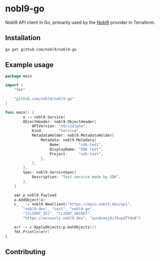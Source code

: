 # nobl9-go
Nobl9 API client in Go, primarily used by the [Nobl9](https://github.com/nobl9/terraform-provider-nobl9) provider in Terraform.


## Installation
```bash
go get github.com/nobl9/nobl9-go
```

## Example usage
```go
package main

import (
    "fmt"

    "github.com/nobl9/nobl9-go"
)

func main() {
        o := nobl9.Service{
        ObjectHeader: nobl9.ObjectHeader{
            APIVersion: "n9/v1alpha",
            Kind:       "Service",
            MetadataHolder: nobl9.MetadataHolder{
                Metadata: nobl9.Metadata{
                    Name:        "sdk-test",
                    DisplayName: "SDK test",
                    Project:     "sdk-test",
                },
            },
        },
        Spec: nobl9.ServiceSpec{
            Description: "Test service made by SDK",
        },
    }

    var p nobl9.Payload
    p.AddObject(o)
    c, _ := nobl9.NewClient("https://main.nobl9.dev/api",
        "nobl9-dev", "test", "nobl9-go",
        "[CLIENT_ID]", "CLIENT_SECRET",
        "https://accounts.nobl9.dev", "ausdcmej8i7EvpOTY4x6")   

    err := c.ApplyObjects(p.GetObjects())
    fmt.Println(err)
}
```

## Contributing
